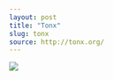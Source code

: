 ```yaml
---
layout: post
title: "Tonx"
slug: tonx
source: http://tonx.org/
---
```


<img src="{{ site.url }}/assets/img/screenshots/tonx.jpg">
